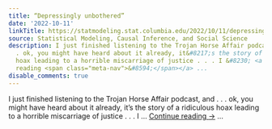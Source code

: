 ```yaml
---
title: “Depressingly unbothered”
date: '2022-10-11'
linkTitle: https://statmodeling.stat.columbia.edu/2022/10/11/depressingly-unbothered/
source: Statistical Modeling, Causal Inference, and Social Science
description: I just finished listening to the Trojan Horse Affair podcast, and . .
  . ok, you might have heard about it already, it&#8217;s the story of a ridiculous
  hoax leading to a horrible miscarriage of justice . . . I &#8230; <a href="https://statmodeling.stat.columbia.edu/2022/10/11/depressingly-unbothered/">Continue
  reading <span class="meta-nav">&#8594;</span></a> ...
disable_comments: true
---
```

I just finished listening to the Trojan Horse Affair podcast, and . . . ok, you might have heard about it already, it&#8217;s the story of a ridiculous hoax leading to a horrible miscarriage of justice . . . I &#8230; <a href="https://statmodeling.stat.columbia.edu/2022/10/11/depressingly-unbothered/">Continue reading <span class="meta-nav">&#8594;</span></a> ...